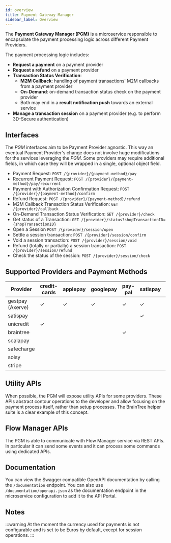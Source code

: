 ```yaml
---
id: overview
title: Payment Gateway Manager
sidebar_label: Overview
---
```

The **Payment Gateway Manager (PGM)** is a microservice responsible to encapsulate the payment processing logic across
different Payment Providers.

The payment processing logic includes:
* **Request a payment** on a payment provider
* **Request a refund** on a payment provider
* **Transaction Status Verification**:
    - **M2M Callback**: handling of payment transactions' M2M callbacks from a payment provider
    - **On-Demand**: on-demand transaction status check on the payment provider
    - Both may end in a **result notification push** towards an external service
* **Manage a transaction session** on a payment provider (e.g. to perform 3D-Secure authentication) 

## Interfaces

The *PGM* interfaces aim to be Payment Provider agnostic.
This way an eventual Payment Provider's change does not involve huge modifications for the services leveraging the *PGM*.
Some providers may require additional fields, in which case they will be wrapped in a single, optional object field.

* Payment Request: `POST /{provider}/{payment-method}/pay`
* Recurrent Payment Request: `POST /{provider}/{payment-method}/pay/recurrent`
* Payment with Authorization Confirmation Request: `POST /{provider}/{payment-method}/confirm`
* Refund Request: `POST /{provider}/{payment-method}/refund`
* M2M Callback Transaction Status Verification: `GET /{provider}/callback`
* On-Demand Transaction Status Verification: `GET /{provider}/check`
* Get status of a Transaction: `GET /{provider}/status?shopTransactionID={shopTransactionID}`
* Open a Session `POST /{provider}/session/open`
* Settle a session transaction: `POST /{provider}/session/confirm`
* Void a session transaction: `POST /{provider}/session/void`
* Refund (totally or partially) a session transaction: `POST /{provider}/session/refund` 
* Check the status of the session: `POST /{provider}/session/check`

## Supported Providers and Payment Methods

| Provider         | credit-cards | applepay | googlepay | pay-pal | satispay | scalapay | safecharge | soisy | stripe |
|------------------|--------------|----------|-----------|---------|----------|----------|------------|-------|--------|
| gestpay (Axerve) | ✓            | ✓        | ✓         | ✓       | ✓        |          |            |       |        |
| satispay         |              |          |           |         | ✓        |          |            |       |        |
| unicredit        | ✓            |          |           |         |          |          |            |       |        |
| braintree        |              |          |           | ✓       |          |          |            |       |        |
| scalapay         |              |          |           |         |          | ✓        |            |       |        |
| safecharge       |              |          |           |         |          |          | ✓          |       |        |
| soisy            |              |          |           |         |          |          |            | ✓     |        |
| stripe           |              |          |           |         |          |          |            |       | ✓      |

## Utility APIs

When possible, the PGM will expose utility APIs for some providers. These APIs abstract contour operations to the 
developer and allow focusing on the payment process itself, rather than setup processes. The BrainTree helper suite is 
a clear example of this concept.

## Flow Manager APIs

The PGM is able to communicate with Flow Manager service via REST APIs. In particular it can send some events and it can
process some commands using dedicated APIs.

## Documentation

You can view the Swagger compatible OpenAPI documentation by calling the `/documentation` endpoint. 
You can also use `/documentation/openapi.json` as the documentation endpoint in the microservice configuration to add it
to the API Portal.

## Notes

:::warning
At the moment the currency used for payments is not configurable and is set to be Euros by default, except for session operations.
:::
